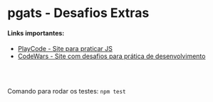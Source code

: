 # pgats - Desafios Extras

#### Links importantes:
- [PlayCode - Site para praticar JS](https://playcode.io/javascript)
- [CodeWars - Site com desafios para prática de desenvolvimento](https://www.codewars.com/)

<br>
<br>

Comando para rodar os testes: ``npm test``